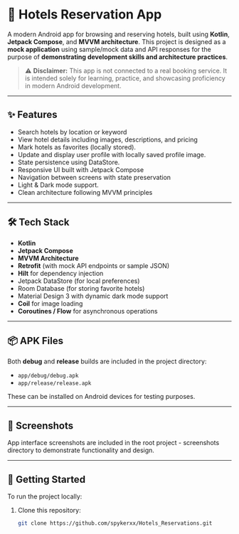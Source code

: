 # 🏨 Hotels Reservation App

A modern Android app for browsing and reserving hotels, built using **Kotlin**, **Jetpack Compose**, and **MVVM architecture**. This project is designed as a **mock application** using sample/mock data and API responses for the purpose of **demonstrating development skills and architecture practices**.

> ⚠️ **Disclaimer:** This app is not connected to a real booking service. It is intended solely for learning, practice, and showcasing proficiency in modern Android development.

---

## ✨ Features

- Search hotels by location or keyword
- View hotel details including images, descriptions, and pricing
- Mark hotels as favorites (locally stored).
- Update and display user profile with locally saved profile image.
- State persistence using DataStore.
- Responsive UI built with Jetpack Compose
- Navigation between screens with state preservation
- Light & Dark mode support.
- Clean architecture following MVVM principles

---

## 🛠 Tech Stack

- **Kotlin**
- **Jetpack Compose**
- **MVVM Architecture**
- **Retrofit** (with mock API endpoints or sample JSON)
- **Hilt** for dependency injection
- Jetpack DataStore (for local preferences)
- Room Database (for storing favorite hotels)
- Material Design 3 with dynamic dark mode support
- **Coil** for image loading
- **Coroutines / Flow** for asynchronous operations

---

## 📦 APK Files

Both **debug** and **release** builds are included in the project directory:
- `app/debug/debug.apk`
- `app/release/release.apk`

These can be installed on Android devices for testing purposes.

---

## 📸 Screenshots

App interface screenshots are included in the root project - screenshots directory to demonstrate functionality and design.

---

## 🚀 Getting Started

To run the project locally:

1. Clone this repository:
   ```bash
   git clone https://github.com/spykerxx/Hotels_Reservations.git
